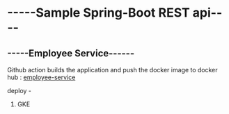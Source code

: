 # -----Sample Spring-Boot REST api----
## -----Employee Service------

Github action builds the application and push the docker image to docker hub : [employee-service](https://hub.docker.com/repository/docker/debayanc/employee-service/general) 

deploy - 
1. GKE

